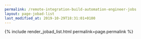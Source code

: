 ```yaml
---
permalink: /remote-integration-build-automation-engineer-jobs
layout: page-jobad-list
last_modified_at: 2019-10-29T18:31:01+0100
---
```

{% include render_jobad_list.html permalink=page.permalink %}
